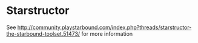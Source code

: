 Starstructor
============

See http://community.playstarbound.com/index.php?threads/starstructor-the-starbound-toolset.51473/ for more information